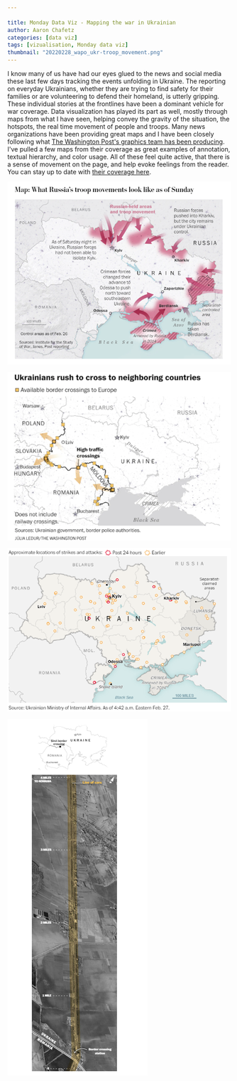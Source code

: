 ```yaml
---

title: Monday Data Viz - Mapping the war in Ukrainian
author: Aaron Chafetz
categories: [data viz]
tags: [vizualisation, Monday data viz]
thumbnail: "20220228_wapo_ukr-troop_movement.png"
---
```

  
I know many of us have had our eyes glued to the news and social media these last few days tracking the events unfolding in Ukraine. The reporting on everyday Ukrainians, whether they are trying to find safety for their families or are volunteering to defend their homeland, is utterly gripping. These individual stories at the frontlines have been a dominant vehicle for war coverage. Data visualization has played its part as well, mostly through maps from what I have seen, helping convey the gravity of the situation, the hotspots, the real time movement of people and troops. Many news organizations have been providing great maps and I have been closely following what [The Washington Post's graphics team has been producing](https://www.washingtonpost.com/world/2022/02/22/ukraine-russia-invasion-photos-videos-maps/). I've pulled a few maps from their coverage as great examples of annotation, textual hierarchy, and color usage. All of these feel quite active, that there is a sense of movement on the page, and help evoke feelings from the reader. You can stay up to date with [their coverage here](https://www.washingtonpost.com/world/2022/02/22/ukraine-russia-invasion-photos-videos-maps/).

![troop movement into Ukraine](/assets/images/posts/20220228_wapo_ukr-troop_movement.png)

![citizen flowing into other countries](/assets/images/posts/20220228_wapo_ukr-citizen_outflow.png)

![attacks in Ukraine](/assets/images/posts/20220228_wapo_ukr-attacks.png)

![backup at the border](/assets/images/posts/20220228_wapo_ukr-border-backup.png)




